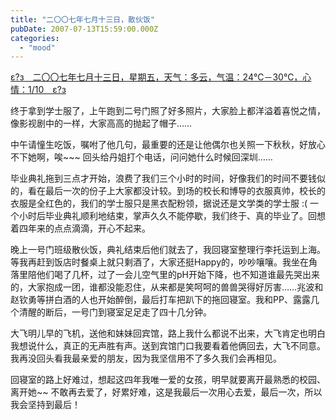 ```yaml
---
title: "二〇〇七年七月十三日，散伙饭"
pubDate: 2007-07-13T15:59:00.000Z
categories: 
  - "mood"
---
```


[ε?з　二〇〇七年七月十三日，星期五，天气：多云，气温：24℃－30℃，心情：1/10　ε?з](https://www.liuweinan.com)

  

终于拿到学士服了，上午跑到二号门照了好多照片，大家脸上都洋溢着喜悦之情，像影视剧中的一样，大家高高的抛起了帽子……

中午请憧生吃饭，嘱咐了他几句，最重要的还是让他偶尔也关照一下秋秋，好放心不下她啊，唉~~~ 回头给丹姐打个电话，问问她什么时候回深圳……

毕业典礼拖到三点才开始，浪费了我们三个小时的时间，好像我们的时间不要钱似的，看在最后一次的份子上大家都没计较。到场的校长和博导的衣服真帅，校长的衣服是全红色的，我们的学士服只是黑衣配粉领，据说还是文学类的学士服 :( 一个小时后毕业典礼顺利地结束，掌声久久不能停歇，我们终于、真的毕业了。回想着四年来的点点滴滴，开心不起来。

晚上一号门班级散伙饭，典礼结束后他们就去了，我回寝室整理行李托运到上海。等我再赶到饭店时餐桌上就只剩酒了，大家还挺Happy的，吵吵嚷嚷。我坐在角落里陪他们喝了几杯，过了一会儿空气里的pH开始下降，也不知道谁最先哭出来的，大家抱成一团，谁都没能忍住，从来都是笑呵呵的兽兽哭得好厉害……兆波和赵钦勇等拼白酒的人也开始醉倒，最后打车把趴下的拖回寝室。我和PP、露露几个清醒的断后，一号门到寝室足足走了四十几分钟。

大飞明儿早的飞机，送他和妹妹回宾馆，路上我什么都说不出来，大飞肯定也明白我想说什么，真正的无声胜有声。送到宾馆门口我要看着他俩回去，大飞不同意。我再没回头看我最亲爱的朋友，因为我坚信用不了多久我们会再相见。

回寝室的路上好难过，想起这四年我唯一爱的女孩，明早就要离开最熟悉的校园、离开她~~ 不敢再去爱了，好累好难，这是我最后一次用心去爱，最后一次，所以我会坚持到最后！
